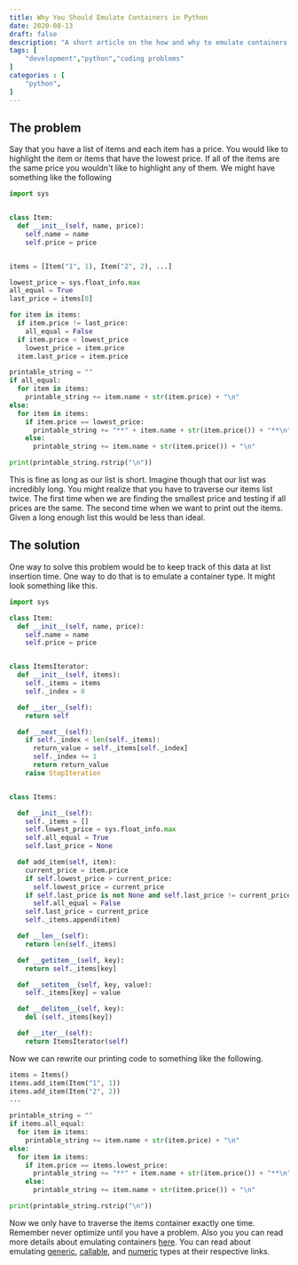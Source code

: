 ```yaml
---
title: Why You Should Emulate Containers in Python
date: 2020-08-13
draft: false
description: "A short article on the how and why to emulate containers in Python."
tags: [
    "development","python","coding problems"
]
categories : [
    "python",
]
---
```

## The problem
Say that you have a list of items and each item has a price.
You would like to highlight the item or items that have the lowest price.
If all of the items are the same price you wouldn't like to highlight any of them.
We might have something like the following

```python
import sys


class Item:
  def __init__(self, name, price):
    self.name = name
    self.price = price


items = [Item("1", 1), Item("2", 2), ...]

lowest_price = sys.float_info.max
all_equal = True
last_price = items[0]

for item in items:
  if item.price != last_price:
    all_equal = False
  if item.price < lowest_price
    lowest_price = item.price
  item.last_price = item.price

printable_string = ""
if all_equal:
  for item in items:
    printable_string += item.name + str(item.price) + "\n"
else:
  for item in items:
    if item.price == lowest_price:
      printable_string += "**" + item.name + str(item.price()) + "**\n"
    else:
      printable_string += item.name + str(item.price()) + "\n"

print(printable_string.rstrip("\n"))
```

This is fine as long as our list is short.
Imagine though that our list was incredibly long.
You might realize that you have to traverse our items list twice.
The first time when we are finding the smallest price and testing if all prices are the same.
The second time when we want to print out the items.
Given a long enough list this would be less than ideal.

## The solution
One way to solve this problem would be to keep track of this data at list insertion time.
One way to do that is to emulate a container type.
It might look something like this.

```python
import sys

class Item:
  def __init__(self, name, price):
    self.name = name
    self.price = price


class ItemsIterator:
  def __init__(self, items):
    self._items = items
    self._index = 0

  def __iter__(self):
    return self

  def __next__(self):
    if self._index < len(self._items):
      return_value = self._items[self._index]
      self._index += 1
      return return_value
    raise StopIteration


class Items:

  def __init__(self):
    self._items = []
    self.lowest_price = sys.float_info.max
    self.all_equal = True
    self.last_price = None

  def add_item(self, item):
    current_price = item.price
    if self.lowest_price > current_price:
      self.lowest_price = current_price
    if self.last_price is not None and self.last_price != current_price:
      self.all_equal = False
    self.last_price = current_price
    self._items.append(item)

  def __len__(self):
    return len(self._items)

  def __getitem__(self, key):
    return self._items[key]

  def __setitem__(self, key, value):
    self._items[key] = value

  def __delitem__(self, key):
    del (self._items[key])

  def __iter__(self):
    return ItemsIterator(self)
```

Now we can rewrite our printing code to something like the following.

```python
items = Items()
items.add_item(Item("1", 1))
items.add_item(Item("2", 2))
...

printable_string = ""
if items.all_equal:
  for item in items:
    printable_string += item.name + str(item.price) + "\n"
else:
  for item in items:
    if item.price == items.lowest_price:
      printable_string += "**" + item.name + str(item.price()) + "**\n"
    else:
      printable_string += item.name + str(item.price()) + "\n"

print(printable_string.rstrip("\n"))
```

Now we only have to traverse the items container exactly one time.
Remember never optimize until you have a problem.
Also you you can read more details about emulating containers [here](https://docs.python.org/3/reference/datamodel.html#emulating-container-types).
You can read about emulating [generic](https://docs.python.org/3/reference/datamodel.html#emulating-generic-types), [callable](https://docs.python.org/3/reference/datamodel.html#emulating-callable-objects), and [numeric](https://docs.python.org/3/reference/datamodel.html#emulating-numeric-types) types at their respective links.
